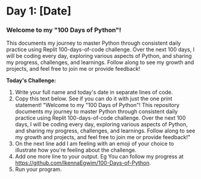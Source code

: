 # Day 1: [Date]

### Welcome to my "100 Days of Python"! 

This documents my journey to master Python through consistent daily practice using Replit 100-days-of-code challenge. Over the next 100 days, I will be coding every day, exploring various aspects of Python, and sharing my progress, challenges, and learnings. Follow along to see my growth and projects, and feel free to join me or provide feedback!

**Today's Challenge:**
1.  Write your full name and today's date in separate lines of code.
2.  Copy this text below. See if you can do it with just the one print statement!
"Welcome to my "100 Days of Python"! This repository documents my journey to master Python through consistent daily practice using Replit 100-days-of-code challenge. Over the next 100 days, I will be coding every day, exploring various aspects of Python, and sharing my progress, challenges, and learnings. Follow along to see my growth and projects, and feel free to join me or provide feedback!"
3.  On the next line add I am feeling with an emoji of your choice to illustrate how you're feeling about the challenge.
4.  Add one more line to your output. Eg You can follow my progress at https://github.com/IkennaEgwim/100-Days-of-Python. 
5.  Run your program.





